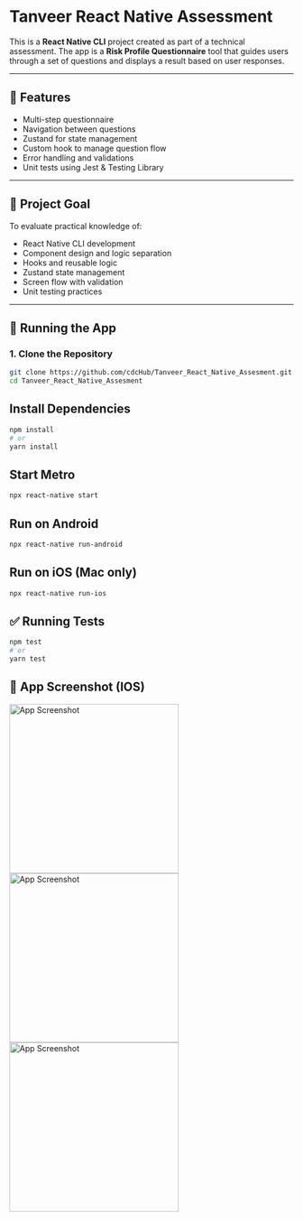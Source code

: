 # Tanveer React Native Assessment

This is a **React Native CLI** project created as part of a technical assessment. The app is a **Risk Profile Questionnaire** tool that guides users through a set of questions and displays a result based on user responses.

---

## 🚀 Features

- Multi-step questionnaire
- Navigation between questions
- Zustand for state management
- Custom hook to manage question flow
- Error handling and validations
- Unit tests using Jest & Testing Library

---

## 🧠 Project Goal

To evaluate practical knowledge of:

- React Native CLI development
- Component design and logic separation
- Hooks and reusable logic
- Zustand state management
- Screen flow with validation
- Unit testing practices

---

## 📲 Running the App

### 1. Clone the Repository

```bash
git clone https://github.com/cdcHub/Tanveer_React_Native_Assesment.git
cd Tanveer_React_Native_Assesment
```

## Install Dependencies
```bash
npm install
# or
yarn install
```
## Start Metro
```bash
npx react-native start
```
## Run on Android
```bash
npx react-native run-android
```
## Run on iOS (Mac only)
```bash
npx react-native run-ios
```

## ✅ Running Tests
```bash
npm test
# or
yarn test
```

## 📱 App Screenshot (IOS)
<img src="https://github.com/user-attachments/assets/d0927c9c-9117-436c-ae41-af196667aeac" width="300" alt="App Screenshot" />
<img src="https://github.com/user-attachments/assets/977dacba-d80a-425c-93d5-4de3c2f53279" width="300" alt="App Screenshot" />
<img src="https://github.com/user-attachments/assets/6d9f0ae2-083c-4746-bfe3-6dc572153c1a" width="300" alt="App Screenshot" />

